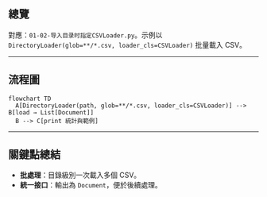 ## 總覽

對應：`01-02-导入目录时指定CSVLoader.py`。示例以 `DirectoryLoader(glob=**/*.csv, loader_cls=CSVLoader)` 批量載入 CSV。

---

## 流程圖

```mermaid
flowchart TD
  A[DirectoryLoader(path, glob=**/*.csv, loader_cls=CSVLoader)] --> B[load → List[Document]]
  B --> C[print 統計與範例]
```

---

## 關鍵點總結

- **批處理**：目錄級別一次載入多個 CSV。
- **統一接口**：輸出為 `Document`，便於後續處理。


